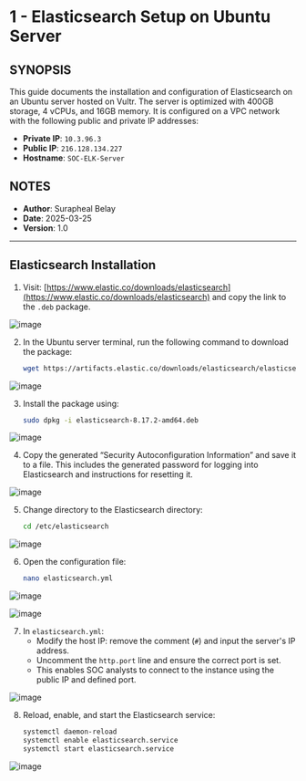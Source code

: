 # 1 - Elasticsearch Setup on Ubuntu Server

## SYNOPSIS

This guide documents the installation and configuration of Elasticsearch on an Ubuntu server hosted on Vultr. The server is optimized with 400GB storage, 4 vCPUs, and 16GB memory. It is configured on a VPC network with the following public and private IP addresses:

- **Private IP**: `10.3.96.3`  
- **Public IP**: `216.128.134.227`  
- **Hostname**: `SOC-ELK-Server`

## NOTES

- **Author**: Surapheal Belay  
- **Date**: 2025-03-25  
- **Version**: 1.0

---

## Elasticsearch Installation

1. Visit: [https://www.elastic.co/downloads/elasticsearch](https://www.elastic.co/downloads/elasticsearch) and copy the link to the `.deb` package.

![image](https://github.com/user-attachments/assets/0daf7bbc-0945-49c8-8616-c48ae29137a2)


2. In the Ubuntu server terminal, run the following command to download the package:

   ```bash
   wget https://artifacts.elastic.co/downloads/elasticsearch/elasticsearch-8.17.2-amd64.deb
   ```

![image](https://github.com/user-attachments/assets/a2026540-0f78-48c6-8eb9-727d50f96dd5)


3. Install the package using:

   ```bash
   sudo dpkg -i elasticsearch-8.17.2-amd64.deb
   ```

![image](https://github.com/user-attachments/assets/1ed3276e-42ab-431d-ba05-e27e58f5df1d)


4. Copy the generated “Security Autoconfiguration Information” and save it to a file. This includes the generated password for logging into Elasticsearch and instructions for resetting it.

![image](https://github.com/user-attachments/assets/5e846ef2-1a4a-474c-9c5a-93b2dff193bc)


5. Change directory to the Elasticsearch directory:

   ```bash
   cd /etc/elasticsearch
   ```

![image](https://github.com/user-attachments/assets/1cbf8756-9a71-4746-8a6f-8978b1ebcdef)


6. Open the configuration file:

   ```bash
   nano elasticsearch.yml
   ```

![image](https://github.com/user-attachments/assets/46686069-c985-42db-bb3f-d903f50c4e7f)

![image](https://github.com/user-attachments/assets/e6da9028-2d77-4c17-bcfb-ad721d15fc4c)

7. In `elasticsearch.yml`:
   - Modify the host IP: remove the comment (`#`) and input the server's IP address.
   - Uncomment the `http.port` line and ensure the correct port is set.
   - This enables SOC analysts to connect to the instance using the public IP and defined port.

![image](https://github.com/user-attachments/assets/ef7f85df-9389-44c5-9b2f-2a5dcac2c27b)


8. Reload, enable, and start the Elasticsearch service:

   ```bash
   systemctl daemon-reload
   systemctl enable elasticsearch.service
   systemctl start elasticsearch.service
   ```
![image](https://github.com/user-attachments/assets/6de72c82-6a05-4cdc-8276-6ebbbc3c703c)
